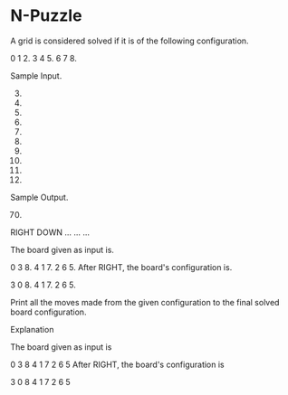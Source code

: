 # N-Puzzle

A grid is considered solved if it is of the following configuration.

0 1 2.
3 4 5.
6 7 8.

Sample Input.

3.
0.
3.
8.
4.
1.
7.
2.
6.
5.

Sample Output.

70.
RIGHT
DOWN
...
...
...

The board given as input is.

0 3 8.
4 1 7.
2 6 5.
After RIGHT, the board's configuration is.

3 0 8.
4 1 7.
2 6 5.

Print all the moves made from the given configuration to the final solved board configuration.



Explanation

The board given as input is

0 3 8
4 1 7
2 6 5
After RIGHT, the board's configuration is

3 0 8
4 1 7
2 6 5
